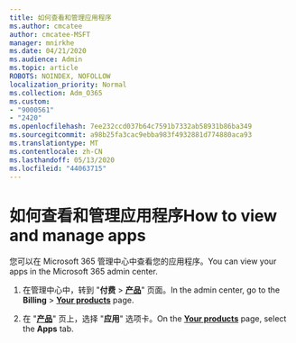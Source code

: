 ```yaml
---
title: 如何查看和管理应用程序
ms.author: cmcatee
author: cmcatee-MSFT
manager: mnirkhe
ms.date: 04/21/2020
ms.audience: Admin
ms.topic: article
ROBOTS: NOINDEX, NOFOLLOW
localization_priority: Normal
ms.collection: Adm_O365
ms.custom:
- "9000561"
- "2420"
ms.openlocfilehash: 7ee232ccd037b64c7591b7332ab58931b86ba349
ms.sourcegitcommit: a98b25fa3cac9ebba983f4932881d774880aca93
ms.translationtype: MT
ms.contentlocale: zh-CN
ms.lasthandoff: 05/13/2020
ms.locfileid: "44063715"
---
```

# <a name="how-to-view-and-manage-apps"></a><span data-ttu-id="80063-102">如何查看和管理应用程序</span><span class="sxs-lookup"><span data-stu-id="80063-102">How to view and manage apps</span></span>

<span data-ttu-id="80063-103">您可以在 Microsoft 365 管理中心中查看您的应用程序。</span><span class="sxs-lookup"><span data-stu-id="80063-103">You can view your apps in the Microsoft 365 admin center.</span></span> 

1. <span data-ttu-id="80063-104">在管理中心中，转到 "**付费**  >  **[产品](https://go.microsoft.com/fwlink/p/?linkid=842054)**" 页面。</span><span class="sxs-lookup"><span data-stu-id="80063-104">In the admin center, go to the **Billing** > **[Your products](https://go.microsoft.com/fwlink/p/?linkid=842054)** page.</span></span>

2. <span data-ttu-id="80063-105">在 "**[产品](https://go.microsoft.com/fwlink/p/?linkid=842054)**" 页上，选择 "**应用**" 选项卡。</span><span class="sxs-lookup"><span data-stu-id="80063-105">On the **[Your products](https://go.microsoft.com/fwlink/p/?linkid=842054)** page, select the **Apps** tab.</span></span>